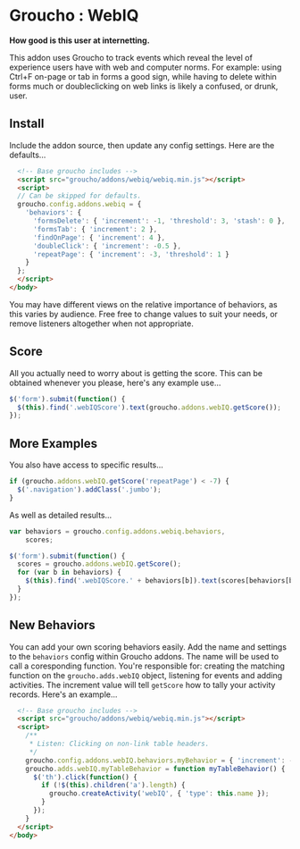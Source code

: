 Groucho : WebIQ
==============

**How good is this user at internetting.**

This addon uses Groucho to track events which reveal the level of experience users have with web and computer norms. For example: using Ctrl+F on-page or tab in forms a good sign, while having to delete within forms much or doubleclicking on web links is likely a confused, or drunk, user.

## Install
Include the addon source, then update any config settings. Here are the defaults...

```html
  <!-- Base groucho includes -->
  <script src="groucho/addons/webiq/webiq.min.js"></script>
  <script>
  // Can be skipped for defaults.
  groucho.config.addons.webiq = {
    'behaviors': {
      'formsDelete': { 'increment': -1, 'threshold': 3, 'stash': 0 },
      'formsTab': { 'increment': 2 },
      'findOnPage': { 'increment': 4 },
      'doubleClick': { 'increment': -0.5 },
      'repeatPage': { 'increment': -3, 'threshold': 1 }
    }
  };
  </script>
</body>
```
You may have different views on the relative importance of behaviors, as this varies by audience. Free free to change values to suit your needs, or remove listeners altogether when not appropriate.

## Score
All you actually need to worry about is getting the score. This can be obtained whenever you please, here's any example use...

```javascript
$('form').submit(function() {
  $(this).find('.webIQScore').text(groucho.addons.webIQ.getScore());
});
```

## More Examples

You also have access to specific results...

```javascript
if (groucho.addons.webIQ.getScore('repeatPage') < -7) {
  $('.navigation').addClass('.jumbo');
}
```

As well as detailed results...
```javascript
var behaviors = groucho.config.addons.webiq.behaviors,
    scores;

$('form').submit(function() {
  scores = groucho.addons.webIQ.getScore();
  for (var b in behaviors) {
    $(this).find('.webIQScore.' + behaviors[b]).text(scores[behaviors[b]]));
  }
});
```

## New Behaviors
You can add your own scoring behaviors easily. Add the name and settings to the `behaviors` config within Groucho addons. The name will be used to call a coresponding function. You're responsible for: creating the matching function on the `groucho.adds.webIQ` object, listening for events and adding activities. The increment value will tell `getScore` how to tally your activity records. Here's an example...
```html
  <!-- Base groucho includes -->
  <script src="groucho/addons/webiq/webiq.min.js"></script>
  <script>
    /**
     * Listen: Clicking on non-link table headers.
     */
    groucho.config.addons.webIQ.behaviors.myBehavior = { 'increment': -5 };
    groucho.adds.webIQ.myTableBehavior = function myTableBehavior() {
      $('th').click(function() {
        if (!$(this).children('a').length) {
          groucho.createActivity('webIQ', { 'type': this.name });
        }
      });
    }
  </script>
</body>
```
